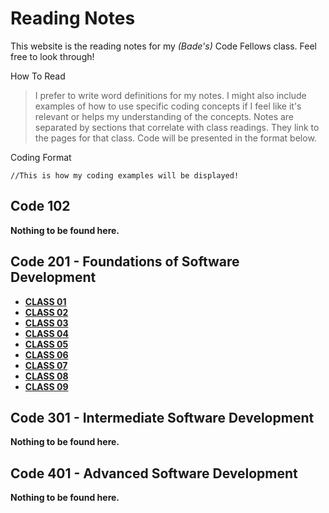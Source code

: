 # Reading Notes

This website is the reading notes for my *(Bade's)* Code Fellows class. Feel free to look through!

How To Read
> I prefer to write word definitions for my notes. I might also include examples of how to use specific coding concepts if I feel like it's relevant or helps my understanding of the concepts. Notes are separated by sections that correlate with class readings. They link to the pages for that class. Code will be presented in the format below.

Coding Format
```
//This is how my coding examples will be displayed!
```

## Code 102
**Nothing to be found here.**

## Code 201 - Foundations of Software Development
- [**CLASS 01**](./class-01.md)
- [**CLASS 02**](./class-02.md)
- [**CLASS 03**](./class-03.md)
- [**CLASS 04**](./class-04.md)
- [**CLASS 05**](./class-05.md)
- [**CLASS 06**](./class-06.md)
- [**CLASS 07**](./class-07.md)
- [**CLASS 08**](./class-08.md)
- [**CLASS 09**](./class-09.md)

## Code 301 - Intermediate Software Development
**Nothing to be found here.**

## Code 401 - Advanced Software Development
**Nothing to be found here.**

